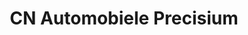 ---
title: "CN Automobiele Precisium"
url: /saint-jean-de-luz/cn-automobiele-precisium/
shop: réparation de voitures
---
